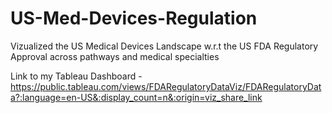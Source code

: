 # US-Med-Devices-Regulation
Vizualized the US Medical Devices Landscape w.r.t the US FDA Regulatory Approval across pathways and medical specialties

Link to my Tableau Dashboard - https://public.tableau.com/views/FDARegulatoryDataViz/FDARegulatoryData?:language=en-US&:display_count=n&:origin=viz_share_link
